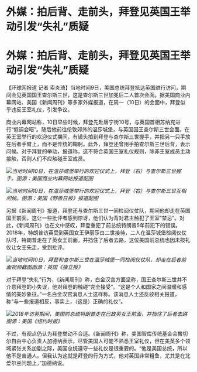 # 外媒：拍后背、走前头，拜登见英国王举动引发“失礼”质疑

# 外媒：拍后背、走前头，拜登见英国王举动引发“失礼”质疑

【环球网报道 记者
索炎琦】当地时间9日，美国总统拜登抵达英国进行访问，期间会见英国国王查尔斯三世，这是查尔斯三世加冕后二人首次会面。据美国商业内幕网站、美国《新闻周刊》等多家外媒报道，在周一（10日）的会面中，拜登似乎违反王室礼仪，引发争议。

商业内幕网站称，10日早些时候，拜登先赴唐宁街10号，与英国首相苏纳克进行“低调会晤”。随后他前往伦敦郊外的温莎城堡，与英国国王查尔斯三世会面。在英王室举行的欢迎仪式期间，有镜头拍到拜登与查尔斯三世握手，并把另一只手放在后者手臂上，而不是传统的鞠躬。此外，拜登还曾用手拍查尔斯三世后背，表示问候。对于拜登的举动，报道称，这不符合英国王室礼仪规则，除非王室成员主动接触，否则人们不应触碰王室成员。

![](https://inews.gtimg.com/om_bt/OZuS07jEMWbFCsdaCuqlKV5UzMj61mDRpt1QABitCvOEYAA/1000)_当地时间10日，在温莎城堡举行的欢迎仪式上，拜登（右）与查尔斯三世握手。图源：美国商业内幕网站报道配图_

![](https://inews.gtimg.com/om_bt/OkhK2JiPMOe0T6VKgY2s3omYVyWnHpEx_OIf9ww_47XFAAA/1000)_当地时间10日，在温莎城堡举行的欢迎仪式上，拜登（右）与查尔斯三世互相问候。图源：美国《野兽日报》报道配图_

另据《新闻周刊》报道，拜登还与查尔斯三世一同检阅仪仗队，期间他却走在英国国王前面，这让一些批评者感到惊讶，他们认为背对君主触犯了王室“禁忌”。对此，《新闻周刊》也在文中感叹，拜登重犯了前总统特朗普5年前犯下的错误。2018年，特朗普访英受到英国女王伊丽莎白二世接待，二人在温莎城堡检阅仪仗队时，特朗普走在了英女王前面，并挡住了后者去路，这位美国前总统也因未按礼仪让女王先走，受到批评。

![](https://inews.gtimg.com/om_bt/OuZjG54zup9pAHNrrqzxoCDeO28buA1cjHFaoH6qvOww0AA/1000)_当地时间10日，拜登和查尔斯三世在温莎城堡一同检阅仪仗队，却走在后者前面视频截图图源：英国《独立报》_

对于拜登“失礼”行为，《新闻周刊》称，白金汉宫方面坚称，国王查尔斯三世并不介意拜登的小失误，他对拜登的触碰“完全接受”。“这是个人和国家之间温暖和感情的美妙象征。”一名白金汉宫消息人士这样称。该消息人士还反驳相关报道，称“与一些报道相反，事实上，（这是）正确的礼仪”。

![](https://inews.gtimg.com/om_bt/OfMIxGIk8ASjZHPw4gUm_9zG21GJKfdfpeGuHmYfyUq9YAA/1000)_2018年访英期间，美国前总统特朗普走在已故英女王前面，并挡住了后者去路
图源：美国《纽约时报》_

不过，有观点仍认为拜登举动不合适。《新闻周刊》称，美国智库传统基金会撒切尔自由中心负责人加德纳表示，尽管美国人可能不熟悉王室礼仪，但在美英多个领域紧张关系加剧之际，美国总统遵守一些礼仪是很重要的。“他是美国总统，所以他不是普通人。但我认为这就是拜登的行为方式，他对英国非常粗鲁，尤其是在北爱尔兰问题上，”加德纳说。

